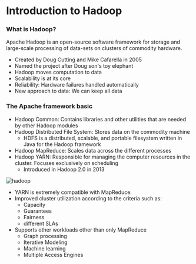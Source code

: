 # Introduction to Hadoop
### What is Hadoop?
Apache Hadoop is an open-source software framework
for storage and large-scale processing of data-sets on clusters of
commodity hardware.
* Created by Doug Cutting and Mike Cafarella in 2005
* Named the project after Doug son's toy elephant
* Hadoop moves computation to data
* Scalability is at its core
* Reliability: Hardware failures handled automatically
* New approach to data: We can keep all data

### The Apache framework basic
* Hadoop Common: Contains libraries and other utilities that are needed
by other Hadoop modules
* Hadoop Distributed File System: Stores data on the commodity machine
  * HDFS is a distributed, scalable, and portable filesystem written in
  Java for the Hadoop framework
* Hadoop MapReduce: Scales data across the different processes
* Hadoop YARN: Responsible for managing the computer resources in the
cluster. Focuses exclusively on scheduling
  * Introduced in Hadoop 2.0 in 2013

![hadoop](https://user-images.githubusercontent.com/31813625/36898033-1b750800-1de7-11e8-82d2-7ebf9f9bce97.png)

* YARN is extremely compatible with MapReduce.
* Improved cluster utilization according to the criteria such as:
  * Capacity
  * Guarantees
  * Fairness
  * different SLAs
* Supports other workloads other than only MapReduce
  * Graph processing
  * Iterative Modeling
  * Machine learning
  * Multiple Access Engines